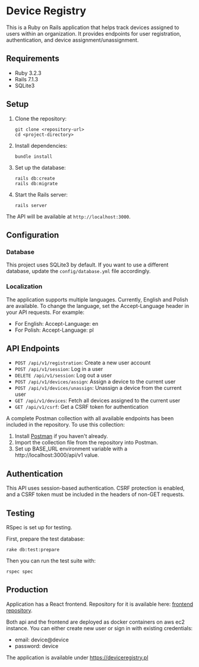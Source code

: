# Device Registry

This is a Ruby on Rails application that helps track devices assigned to users within an organization. It provides endpoints for user registration, authentication, and device assignment/unassignment.

## Requirements

- Ruby 3.2.3
- Rails 7.1.3
- SQLite3

## Setup

1. Clone the repository:
   ```
   git clone <repository-url>
   cd <project-directory>
   ```

2. Install dependencies:
   ```
   bundle install
   ```

3. Set up the database:
   ```
   rails db:create
   rails db:migrate
   ```

4. Start the Rails server:
   ```
   rails server
   ```

The API will be available at `http://localhost:3000`.

## Configuration

### Database

This project uses SQLite3 by default. If you want to use a different database, update the `config/database.yml` file accordingly.

### Localization

The application supports multiple languages. Currently, English and Polish are available. To change the language, set the Accept-Language header in your API requests. For example:

- For English: Accept-Language: en
- For Polish: Accept-Language: pl

## API Endpoints

- `POST /api/v1/registration`: Create a new user account
- `POST /api/v1/session`: Log in a user
- `DELETE /api/v1/session`: Log out a user
- `POST /api/v1/devices/assign`: Assign a device to the current user
- `POST /api/v1/devices/unassign`: Unassign a device from the current user
- `GET /api/v1/devices`: Fetch all devices assigned to the current user
- `GET /api/v1/csrf`: Get a CSRF token for authentication

A complete Postman collection with all available endpoints has been included in the repository. To use this collection:

1. Install [Postman](https://www.postman.com/downloads/) if you haven't already.
2. Import the collection file from the repository into Postman.
3. Set up BASE_URL environment variable with a http://localhost:3000/api/v1 value.

## Authentication

This API uses session-based authentication. CSRF protection is enabled, and a CSRF token must be included in the headers of non-GET requests.

## Testing

RSpec is set up for testing. 

First, prepare the test database:
   ```
   rake db:test:prepare
   ```

Then you can run the test suite with:
   ```
   rspec spec
   ```
## Production

Application has a React frontend. Repository for it is available here: [frontend repository](https://github.com/lewkoowicz/device_registry_fe).

Both api and the frontend are deployed as docker containers on aws ec2 instance. You can either create new user or sign in with existing credentials:

- email: device@device
- password: device

The application is available under https://deviceregistry.pl